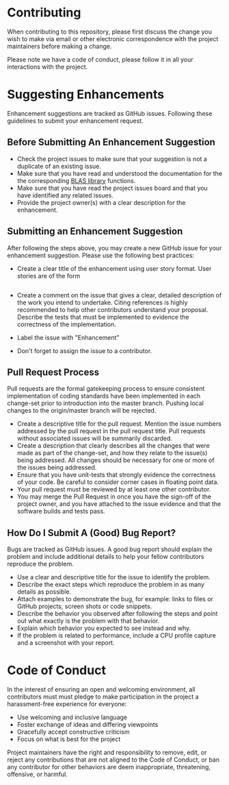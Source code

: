 # Contributing

When contributing to this repository, please first discuss the change you wish to make via email or other electronic correspondence with the project maintainers before making a change.  

Please note we have a code of conduct, please follow it in all your interactions with the project.

# Suggesting Enhancements
Enhancement suggestions are tracked as GitHub issues. Following these guidelines to submit your enhancement request.  

## Before Submitting An Enhancement Suggestion
* Check the project issues to make sure that your suggestion is not a duplicate of an existing issue.   
* Make sure that you have read and understood the documentation for the the corresponding [BLAS library](http://netlib.org/blas) functions.
* Make sure that you have read the project issues board and that you have identified any related issues.
* Provide the project owner(s) with a clear description for the enhancement.

## Submitting an Enhancement Suggestion
After following the steps above, you may create a new GitHub issue for your enhancement suggestion.   Please use the following best practices:

* Create a clear title of the enhancement using user story format.   User stories are of the form

    ``` As a <type of user>, I want <goal> so that <benefit>
    ```

* Create a comment on the issue that gives a clear, detailed description of the work you intend to undertake.   Citing references is highly recommended to help other contributors understand your proposal.    Describe the tests that must be implemented to evidence the correctness of the implementation.
* Label the issue with "Enhancement"
* Don't forget to assign the issue to a contributor.

## Pull Request Process
Pull requests are the formal gatekeeping process to ensure consistent implementation of coding standards have been implemented in each change-set prior to introduction into the master branch.   Pushing local changes to the origin/master branch will be rejected.   

* Create a descriptive title for the pull request.   Mention the issue numbers addressed by the pull request in the pull request title.   Pull requests without associated issues will be summarily discarded.
* Create a description that clearly describes all the changes that were made as part of the change-set, and how they relate to the issue(s) being addressed.   All changes should be necessary for one or more of the issues being addressed.
* Ensure that you have unit-tests that strongly evidence the correctness of your code.  Be careful to consider corner cases in floating point data.
* Your pull request must be reviewed by at least one other contributor.
* You may merge the Pull Request in once you have the sign-off of the project owner, and you have attached to the issue evidence and that the software builds and tests pass.  

## How Do I Submit A (Good) Bug Report?
Bugs are tracked as GitHub issues.   A good bug report should explain the problem and include additional details to help your fellow contributors reproduce the problem.

* Use a clear and descriptive title for the issue to identify the problem.
* Describe the exact steps which reproduce the problem in as many details as possible.
* Attach examples to demonstrate the bug, for example: links to files or GitHub projects, screen shots or code snippets.
* Describe the behavior you observed after following the steps and point out what exactly is the problem with that behavior.
* Explain which behavior you expected to see instead and why.
* If the problem is related to performance, include a CPU profile capture and a screenshot with your report.

# Code of Conduct

In the interest of ensuring an open and welcoming environment, all
contributors must must pledge to make participation in the project a harassment-free experience for everyone:

* Use welcoming and inclusive language
* Foster exchange of ideas and differing viewpoints
* Gracefully accept constructive criticism
* Focus on what is best for the project

Project maintainers have the right and responsibility to remove, edit, or reject any contributions that are not aligned to the Code of Conduct, or ban any contributor for other behaviors are deem inappropriate, threatening, offensive, or harmful.
